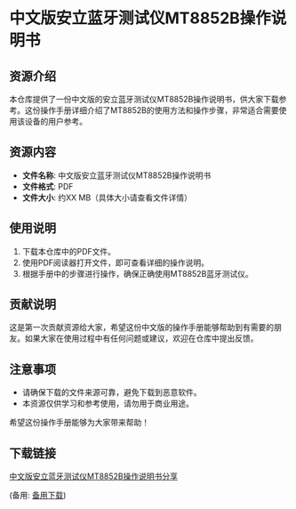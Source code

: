# 中文版安立蓝牙测试仪MT8852B操作说明书

## 资源介绍

本仓库提供了一份中文版的安立蓝牙测试仪MT8852B操作说明书，供大家下载参考。这份操作手册详细介绍了MT8852B的使用方法和操作步骤，非常适合需要使用该设备的用户参考。

## 资源内容

- **文件名称**: 中文版安立蓝牙测试仪MT8852B操作说明书
- **文件格式**: PDF
- **文件大小**: 约XX MB（具体大小请查看文件详情）

## 使用说明

1. 下载本仓库中的PDF文件。
2. 使用PDF阅读器打开文件，即可查看详细的操作说明。
3. 根据手册中的步骤进行操作，确保正确使用MT8852B蓝牙测试仪。

## 贡献说明

这是第一次贡献资源给大家，希望这份中文版的操作手册能够帮助到有需要的朋友。如果大家在使用过程中有任何问题或建议，欢迎在仓库中提出反馈。

## 注意事项

- 请确保下载的文件来源可靠，避免下载到恶意软件。
- 本资源仅供学习和参考使用，请勿用于商业用途。

希望这份操作手册能够为大家带来帮助！

## 下载链接
[中文版安立蓝牙测试仪MT8852B操作说明书分享](https://pan.quark.cn/s/76414e2e406c) 

(备用: [备用下载](https://pan.baidu.com/s/1DCqwfnsxSir3xE49r6ETYw?pwd=1234))

